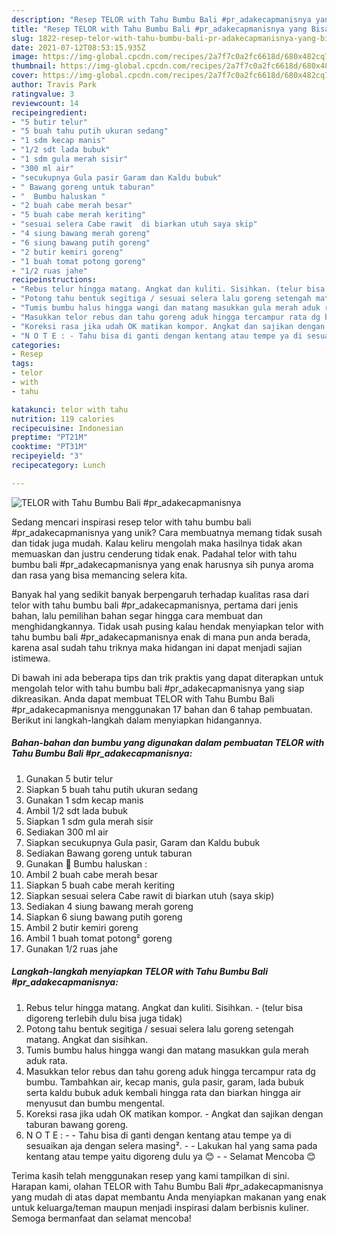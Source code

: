 ```yaml
---
description: "Resep TELOR with Tahu Bumbu Bali #pr_adakecapmanisnya yang Bisa Manjain Lidah"
title: "Resep TELOR with Tahu Bumbu Bali #pr_adakecapmanisnya yang Bisa Manjain Lidah"
slug: 1822-resep-telor-with-tahu-bumbu-bali-pr-adakecapmanisnya-yang-bisa-manjain-lidah
date: 2021-07-12T08:53:15.935Z
image: https://img-global.cpcdn.com/recipes/2a7f7c0a2fc6618d/680x482cq70/telor-with-tahu-bumbu-bali-pr_adakecapmanisnya-foto-resep-utama.jpg
thumbnail: https://img-global.cpcdn.com/recipes/2a7f7c0a2fc6618d/680x482cq70/telor-with-tahu-bumbu-bali-pr_adakecapmanisnya-foto-resep-utama.jpg
cover: https://img-global.cpcdn.com/recipes/2a7f7c0a2fc6618d/680x482cq70/telor-with-tahu-bumbu-bali-pr_adakecapmanisnya-foto-resep-utama.jpg
author: Travis Park
ratingvalue: 3
reviewcount: 14
recipeingredient:
- "5 butir telur"
- "5 buah tahu putih ukuran sedang"
- "1 sdm kecap manis"
- "1/2 sdt lada bubuk"
- "1 sdm gula merah sisir"
- "300 ml air"
- "secukupnya Gula pasir Garam dan Kaldu bubuk"
- " Bawang goreng untuk taburan"
- "  Bumbu haluskan "
- "2 buah cabe merah besar"
- "5 buah cabe merah keriting"
- "sesuai selera Cabe rawit  di biarkan utuh saya skip"
- "4 siung bawang merah goreng"
- "6 siung bawang putih goreng"
- "2 butir kemiri goreng"
- "1 buah tomat potong goreng"
- "1/2 ruas jahe"
recipeinstructions:
- "Rebus telur hingga matang. Angkat dan kuliti. Sisihkan. (telur bisa digoreng terlebih dulu bisa juga tidak)"
- "Potong tahu bentuk segitiga / sesuai selera lalu goreng setengah matang. Angkat dan sisihkan."
- "Tumis bumbu halus hingga wangi dan matang masukkan gula merah aduk rata."
- "Masukkan telor rebus dan tahu goreng aduk hingga tercampur rata dg bumbu. Tambahkan air, kecap manis, gula pasir, garam, lada bubuk serta kaldu bubuk aduk kembali hingga rata dan biarkan hingga air menyusut dan bumbu mengental."
- "Koreksi rasa jika udah OK matikan kompor. Angkat dan sajikan dengan taburan bawang goreng."
- "N O T E : - Tahu bisa di ganti dengan kentang atau tempe ya di sesuaikan aja dengan selera masing². - Lakukan hal yang sama pada kentang atau tempe yaitu digoreng dulu ya 😊  Selamat Mencoba 😊"
categories:
- Resep
tags:
- telor
- with
- tahu

katakunci: telor with tahu 
nutrition: 119 calories
recipecuisine: Indonesian
preptime: "PT21M"
cooktime: "PT31M"
recipeyield: "3"
recipecategory: Lunch

---
```



![TELOR with Tahu Bumbu Bali #pr_adakecapmanisnya](https://img-global.cpcdn.com/recipes/2a7f7c0a2fc6618d/680x482cq70/telor-with-tahu-bumbu-bali-pr_adakecapmanisnya-foto-resep-utama.jpg)

Sedang mencari inspirasi resep telor with tahu bumbu bali #pr_adakecapmanisnya yang unik? Cara membuatnya memang tidak susah dan tidak juga mudah. Kalau keliru mengolah maka hasilnya tidak akan memuaskan dan justru cenderung tidak enak. Padahal telor with tahu bumbu bali #pr_adakecapmanisnya yang enak harusnya sih punya aroma dan rasa yang bisa memancing selera kita.



Banyak hal yang sedikit banyak berpengaruh terhadap kualitas rasa dari telor with tahu bumbu bali #pr_adakecapmanisnya, pertama dari jenis bahan, lalu pemilihan bahan segar hingga cara membuat dan menghidangkannya. Tidak usah pusing kalau hendak menyiapkan telor with tahu bumbu bali #pr_adakecapmanisnya enak di mana pun anda berada, karena asal sudah tahu triknya maka hidangan ini dapat menjadi sajian istimewa.


Di bawah ini ada beberapa tips dan trik praktis yang dapat diterapkan untuk mengolah telor with tahu bumbu bali #pr_adakecapmanisnya yang siap dikreasikan. Anda dapat membuat TELOR with Tahu Bumbu Bali #pr_adakecapmanisnya menggunakan 17 bahan dan 6 tahap pembuatan. Berikut ini langkah-langkah dalam menyiapkan hidangannya.

<!--inarticleads1-->

##### Bahan-bahan dan bumbu yang digunakan dalam pembuatan TELOR with Tahu Bumbu Bali #pr_adakecapmanisnya:

1. Gunakan 5 butir telur
1. Siapkan 5 buah tahu putih ukuran sedang
1. Gunakan 1 sdm kecap manis
1. Ambil 1/2 sdt lada bubuk
1. Siapkan 1 sdm gula merah sisir
1. Sediakan 300 ml air
1. Siapkan secukupnya Gula pasir, Garam dan Kaldu bubuk
1. Sediakan  Bawang goreng untuk taburan
1. Gunakan  🍳 Bumbu haluskan :
1. Ambil 2 buah cabe merah besar
1. Siapkan 5 buah cabe merah keriting
1. Siapkan sesuai selera Cabe rawit  di biarkan utuh (saya skip)
1. Sediakan 4 siung bawang merah goreng
1. Siapkan 6 siung bawang putih goreng
1. Ambil 2 butir kemiri goreng
1. Ambil 1 buah tomat potong² goreng
1. Gunakan 1/2 ruas jahe




<!--inarticleads2-->

##### Langkah-langkah menyiapkan TELOR with Tahu Bumbu Bali #pr_adakecapmanisnya:

1. Rebus telur hingga matang. Angkat dan kuliti. Sisihkan. - (telur bisa digoreng terlebih dulu bisa juga tidak)
1. Potong tahu bentuk segitiga / sesuai selera lalu goreng setengah matang. Angkat dan sisihkan.
1. Tumis bumbu halus hingga wangi dan matang masukkan gula merah aduk rata.
1. Masukkan telor rebus dan tahu goreng aduk hingga tercampur rata dg bumbu. Tambahkan air, kecap manis, gula pasir, garam, lada bubuk serta kaldu bubuk aduk kembali hingga rata dan biarkan hingga air menyusut dan bumbu mengental.
1. Koreksi rasa jika udah OK matikan kompor. - Angkat dan sajikan dengan taburan bawang goreng.
1. N O T E : - - Tahu bisa di ganti dengan kentang atau tempe ya di sesuaikan aja dengan selera masing². - - Lakukan hal yang sama pada kentang atau tempe yaitu digoreng dulu ya 😊 -  - Selamat Mencoba 😊




Terima kasih telah menggunakan resep yang kami tampilkan di sini. Harapan kami, olahan TELOR with Tahu Bumbu Bali #pr_adakecapmanisnya yang mudah di atas dapat membantu Anda menyiapkan makanan yang enak untuk keluarga/teman maupun menjadi inspirasi dalam berbisnis kuliner. Semoga bermanfaat dan selamat mencoba!
